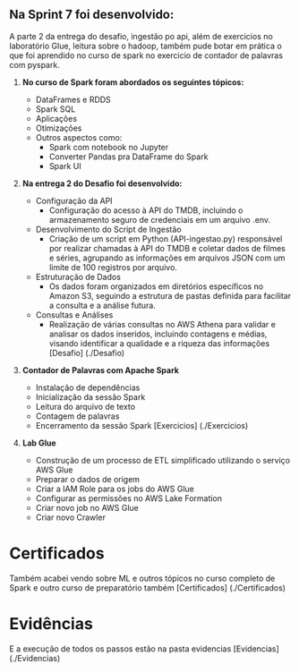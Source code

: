 ## Na Sprint 7 foi desenvolvido:

A parte 2 da entrega do desafio, ingestão po api, além de exercicios no laboratório Glue, leitura sobre o hadoop, também pude botar em prática o que foi aprendido no curso de spark no exercicio de contador de palavras com pyspark.

1. **No curso de Spark foram abordados os seguintes tópicos:**
    - DataFrames e RDDS
    - Spark SQL
    - Aplicações
    - Otimizações
    - Outros aspectos como:
        - Spark com notebook no Jupyter
        - Converter Pandas pra DataFrame do Spark
        - Spark UI

2. **Na entrega 2 do Desafio foi desenvolvido:**
    - Configuração da API 
        - Configuração do acesso à API do TMDB, incluindo o armazenamento seguro de credenciais em um arquivo .env.
    - Desenvolvimento do Script de Ingestão 
        - Criação de um script em Python (API-ingestao.py) responsável por realizar chamadas à API do TMDB e coletar dados de filmes e séries, agrupando as informações em arquivos JSON com um limite de 100 registros por arquivo.
    - Estruturação de Dados
        - Os dados foram organizados em diretórios específicos no Amazon S3, seguindo a estrutura de pastas definida para facilitar a consulta e a análise futura.
    - Consultas e Análises 
        - Realização de várias consultas no AWS Athena para validar e analisar os dados inseridos, incluindo contagens e médias, visando identificar a qualidade e a riqueza das informações
[Desafio] (./Desafio)

3. **Contador de Palavras com Apache Spark**
    - Instalação de dependências
    - Inicialização da sessão Spark
    - Leitura do arquivo de texto
    - Contagem de palavras
    - Encerramento da sessão Spark
[Exercicios] (./Exercicios)

4. **Lab Glue**
    - Construção de um processo de ETL simplificado utilizando o serviço AWS Glue
    - Preparar o dados de origem
    - Criar a IAM Role para os jobs do AWS Glue
    - Configurar as permissões no AWS Lake Formation
    - Criar novo job no AWS Glue
    - Criar novo Crawler

# Certificados
Também acabei vendo sobre ML e outros tópicos no curso completo de Spark e outro curso de preparatório também
[Certificados] (./Certificados)

# Evidências
E a execução de todos os passos estão na pasta evidencias
[Evidencias] (./Evidencias)


